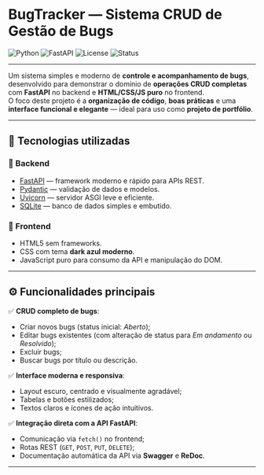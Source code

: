 # BugTracker — Sistema CRUD de Gestão de Bugs

![Python](https://img.shields.io/badge/Python-3.10%2B-blue?logo=python)
![FastAPI](https://img.shields.io/badge/FastAPI-Framework-success?logo=fastapi)
![License](https://img.shields.io/badge/License-MIT-lightgrey)
![Status](https://img.shields.io/badge/Status-Ativo-brightgreen)

---

Um sistema simples e moderno de **controle e acompanhamento de bugs**, desenvolvido para demonstrar o domínio de **operações CRUD completas** com **FastAPI** no backend e **HTML/CSS/JS puro** no frontend.  
O foco deste projeto é a **organização de código**, **boas práticas** e uma **interface funcional e elegante** — ideal para uso como **projeto de portfólio**.

---

## 🚀 Tecnologias utilizadas

### 🧠 Backend
- [FastAPI](https://fastapi.tiangolo.com/) — framework moderno e rápido para APIs REST.
- [Pydantic](https://docs.pydantic.dev/) — validação de dados e modelos.
- [Uvicorn](https://www.uvicorn.org/) — servidor ASGI leve e eficiente.
- [SQLite](https://www.sqlite.org/) — banco de dados simples e embutido.

### 🎨 Frontend
- HTML5 sem frameworks.
- CSS com tema **dark azul moderno**.
- JavaScript puro para consumo da API e manipulação do DOM.

---

## ⚙️ Funcionalidades principais

✅ **CRUD completo de bugs**:
- Criar novos bugs (status inicial: *Aberto*);
- Editar bugs existentes (com alteração de status para *Em andamento* ou *Resolvido*);
- Excluir bugs;
- Buscar bugs por título ou descrição.

✅ **Interface moderna e responsiva**:
- Layout escuro, centrado e visualmente agradável;
- Tabelas e botões estilizados;
- Textos claros e ícones de ação intuitivos.

✅ **Integração direta com a API FastAPI**:
- Comunicação via `fetch()` no frontend;
- Rotas REST (`GET`, `POST`, `PUT`, `DELETE`);
- Documentação automática da API via **Swagger** e **ReDoc**.

---

